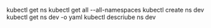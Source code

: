 kubectl get ns
kubectl get all --all-namespaces
kubectl create ns dev
kubectl get ns dev -o yaml 
kubectl descriube ns dev 
